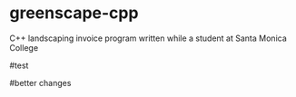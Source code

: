 # greenscape-cpp
C++ landscaping invoice program written while a student at Santa Monica College

#test



#better changes
